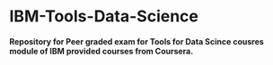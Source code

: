 # IBM-Tools-Data-Science
#### Repository for Peer graded exam for Tools for Data Scince cousres module of IBM provided courses from Coursera.
